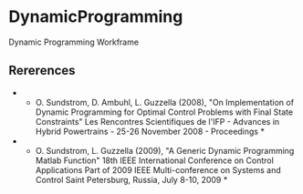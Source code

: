 # DynamicProgramming

Dynamic Programming Workframe

## Rererences
- * O. Sundstrom, D. Ambuhl, L. Guzzella (2008), "On Implementation of Dynamic Programming for Optimal Control Problems with Final State Constraints" Les Rencontres Scientifiques de l'IFP - Advances in Hybrid Powertrains - 25-26 November 2008 - Proceedings *
- * O. Sundstrom, L. Guzzella (2009), "A Generic Dynamic Programming Matlab Function" 18th IEEE International Conference on Control Applications Part of 2009 IEEE Multi-conference on Systems and Control Saint Petersburg, Russia, July 8-10, 2009 * 
